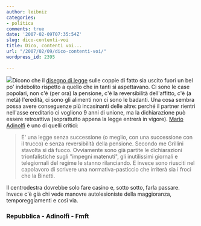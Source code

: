```yaml
---
author: leibniz
categories:
- politica
comments: true
date: '2007-02-09T07:35:54Z'
slug: dico-contenti-voi
title: Dico, contenti voi...
url: "/2007/02/09/dico-contenti-voi/"
wordpress_id: 2395

---
```

[![](https://www.fmft.net/archives/gay%20marriage%201/2456934909.jpg)](https://www.fmft.net/archives/cat_society.html)Dicono che il [disegno di legge](https://www.repubblica.it/2007/01/sezioni/politica/coppie-di-fatto2/ddl-coppie-di-fatto/ddl-coppie-di-fatto.html) sulle coppie di fatto sia uscito fuori un bel po' indebolito rispetto a quello che in tanti si aspettavano. Ci sono le case popolari, non c'è (per ora) la pensione, c'è la reversibilità dell'affitto, c'è (a metà) l'eredità, ci sono gli alimenti non ci sono le badanti. Una cosa  sembra possa avere conseguenze più incasinanti delle altre: perché il partner rientri nell'asse ereditario ci vogliono 9 anni di unione, ma la dichiarazione può essere retroattiva (soprattutto appena la legge entrerà in vigore). [Mario Adinolfi](https://marioadinolfi.ilcannocchiale.it/blogs/style/acquario/dettaglio.asp?id_blog=710&id_blogdoc=1355850) è uno di quelli critici:


> E' una legge senza successione (o meglio, con una successione con il trucco) e senza reversibilità della pensione. Secondo me Grillini stavolta si dà fuoco. Ovviamente sono già partite le dichiarazioni trionfalistiche sugli "impegni matenuti", gli inutilissimi giornali e telegiornali del regime le stanno rilanciando. E invece sono riusciti nel capolavoro di scrivere una normativa-pasticcio che irriterà sia i froci che la Binetti.


Il centrodestra dovrebbe solo fare casino e, sotto sotto, farla passare. Invece c'è già chi vede manovre autolesioniste della maggioranza, temporeggiamenti e così via.


### Repubblica - Adinolfi - Fmft
